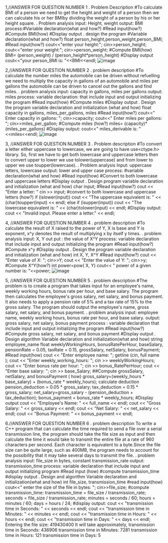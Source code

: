 1,//ANSWER FOR QUESTION NUMBER 1
. Problem Description
   #To calculate BMI of a person we need to get the height and weight of a person then we can calculate his or her BMIby dividing the weight of a person by his or her height square.
. Problem analysis 
input: Height, weight
output: BMI
process:#Variable declaration(what and how?)
        #Read input(how?)
        #Compute BMI(how)
        #Display output
. design the program
   #Variable declaration(what and how?)
   float person_height,person_weight,person_BMI;
  #Read input(how?)
   cout<<"enter your height:";
   cin>>person_height;
   cout<<"enter your weight:";
   cin>>person_weight;
  #Compute BMI(how)
BMI= (person_weight) / (person_height*person_height)
#Display output
cout<<"your person_BMI is: "<<BMI<<endl;
![image](https://github.com/SWEG-2015EC-Batch/Coding-Geeks/assets/149189296/9096f7ff-d60d-405c-ad81-f8af46a2a8ee)




2,//ANSWER FOR QUESTION NUMBER 2
 . problem description 
#To calculate the number miles the automobile can be driven without refuelling we need to multiply the capacity in gallons of an automobile and miles per gallons the automobile can be driven to cancel out the gallons and find miles.
. problem analysis
input: capacity in gallons, miles per gallons
output: miles
process: 
variable declaration: that include input and output
initializing the program
#Read input(how)
#Compute miles
#Display output
. Design the program
variable declaration and initialization (what and how)
float  capacity in gallons, miles_per_gallons, miles
#Read input(how?)
cout<<" Enter capacity in gallons: ";
cin>>capacity;
cout<<" Enter miles per gallons: ";
cin>>miles_per_gallon;
#Compute miles (how?)
miles= (capacity)*(miles_per_gallons)
#Display output:
cout<<" miles_derivable is: "<<miles<<endl;
![image](https://github.com/SWEG-2015EC-Batch/Coding-Geeks/assets/149189296/69cb5259-81cf-4cdc-9c36-2e719ec0910c)




3, //ANSWER FOR QUESTION NUMBER 3
 . Problem description 
#To convert a letter either uppercase to lowercase, we are going to have use<ctype.h> library. So, first we have to get both lowercase and uppercase letters then to convert upper to lower we use tolower(uppercase) and from lower to upper we use toupper(lowercase). 
. Problem analysis 
Input: uppercase letters, lowercase
output: lower and upper case
process: 
#variable declaration(what and how)
#Read input(how)
#Convert to both lowercase and uppercase letters
#Display output
. Design program
variable declaration and initialization (what and how)
char input;
#Read input(how?)
 cout << "Enter a letter: "
 cin >> input;
#convert to both lowercase and uppercase letters (how?)
if (islower(input)) 
 cout << "The uppercase equivalent is: " << (char)toupper(input) << endl;
  else if (isupper(input)) 
   cout << "The lowercase equivalent is: " << (char)tolower(input) << endl;
#Display output:
  cout << "Invalid input. Please enter a letter." << endl;
  
   



4, //ANSWER FOR QUESTION NUMBER 4
. problem description
#To calculate the result of X raised to the power of Y, X is base and Y is exponent, x^y denotes the result of multiplying x by itself y times.
. problem analysis
input: X, Y
out put : the value of X^Y
process:
variable declaration that include input and output
initializing the program
#Read input(how?)
#Compute x^y
#Display output
. Design the program
variable declaration and initialization (what and how)
int X, Y, X^Y
#Read input(how?)
cout << "Enter value of X: ";
cin>>Y;
cout << "Enter the value of Y: ";
cin>>y;
#Compute X^Y(how?)
int power=pow( X, Y)
cout<< " power of a given number is: "<<power;
![image](https://github.com/SWEG-2015EC-Batch/Coding-Geeks/assets/149189296/431a6d44-7e5b-4e5f-a3f6-433177e1f5c6)



5, //ANSWER FOR QUESTION NUMBER 5
 . problem description 
#The problem is to create a program that takes input for an employee's name, weekly working hours, bonus rate per hour, and base salary. The program then calculates the employee's gross salary, net salary, and bonus payment. It also needs to apply a pension rate of 5% and a tax rate of 15% to the gross salary.
The program should output the employee's name, gross salary, net salary, and bonus payment.
. problem analysis
input: employee name, weekly working hours, bonus rate per hour, and base salary.
output: gross salary, net salary, bonus payment
process :
variable declaration that include input and output
initializing the program
#Read input(how?)
#Compute gross salary, net salary, and bonus payment
#Display output
. Design algorithm
Variable declaration and initialization(what and how)
string employee_name
float weeklyWorkingHours, bonusRatePerHour, baseSalary, pensionRate = 0.05, taxRate = 0.15, grossSalary, netSalary, bonusPayment;
#Read input(how)
cout << "Enter employee name: ";
getline (cin, full name );
cout << "Enter weekly_working_hours: ";
cin >> weeklyWorkingHours;
cout << "Enter bonus rate per hour: ";
cin >> bonus_RatePerHour;
cout << "Enter base salary: ";
cin >> base_Salary;
##Compute grossSalary, netSalary, and bonusPayment ( how)
gross_salary=(weekly_hours * base_salary) + (bonus_rate * weekly_hours);
calculate deduction
pension_deduction = 0.05 * gross_salary;
 tax_deduction = 0.15 * gross_salary;
net_salary=gross_salary - (pension_deduction + tax_deduction);
bonus_payment = bonus_rate * weekly_hours;
#Display output
cout << "Employee's Name: " << full_name << endl;
    cout << "Gross Salary: " << gross_salary << endl;
    cout << "Net Salary: " << net_salary << endl;
    cout << "Bonus Payment: " << bonus_payment << endl;


    
6.//ANSWER FOR QUESTION NUMBER 6
. problem description
To write a C++ program that can calculate the time required to send a file over a serial transmission line, the program should take the file size as input and then calculate the time it would take to transmit the entire file at a rate of 960 characters per second. Each character is equivalent to a byte.Since the file size can be quite large, such as 400MB, the program needs to account for the possibility that it may take several days to transmit the file.
. problem analysis
input: file_size in bytes, constant transmission_rate
output: transmission_time
process:
variable declaration that include input and output
initializing program
#Read input (how)
#compute transmission_time
#display output
. Design and algorithm
Variable declaration and initialization(what and how)
int file_size, transmission_time
#read input(how)
  cout<<" enter the size of the file in bytes: ";
 cin>>file_size;
#compute transmission_time:
transmission_time = file_size / transmission_rate;
 seconds = file_size / transmission_rate;
minutes = seconds / 60;
hours = minutes / 60;
days = hours / 24;
#display output:
cout << "transmission time in Seconds: " << seconds << endl;
    cout << "transmission time in Minutes: " << minutes << endl;
    cout << "transmission time in Hours: " << hours << endl;
    cout << "transmission time in Days: " << days << endl;
Entering the file size: 419430400
It will take approximately,
transmission time in Seconds: 436906
transmission time in Minutes: 7281
transmission time in Hours: 121
transmission time in Days: 5


